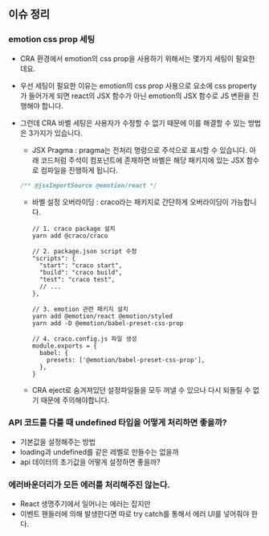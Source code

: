 ## 이슈 정리

### emotion css prop 세팅

- CRA 환경에서 emotion의 css prop을 사용하기 위해서는 몇가지 세팅이 필요한데요.
- 우선 세팅이 필요한 이유는 emotion의 css prop 사용으로 요소에 css property가 들어가게 되면 react의 JSX 함수가 아닌 emotion의 JSX 함수로 JS 변환을 진행해야 합니다.
- 그런데 CRA 바벨 세팅은 사용자가 수정할 수 없기 때문에 이를 해결할 수 있는 방법은 3가지가 있습니다.

  - JSX Pragma : pragma는 전처리 명령으로 주석으로 표시할 수 있습니다. 아래 코드처럼 주석이 컴포넌트에 존재하면 바벨은 해당 패키지에 있는 JSX 함수로 컴파일을 진행하게 됩니다.

  ```jsx
  /** @jsxImportSource @emotion/react */
  ```

  - 바벨 설정 오버라이딩 : craco라는 패키지로 간단하게 오버라이딩이 가능합니다.

    ```
    // 1. craco package 설치
    yarn add @craco/craco

    // 2. package.json script 수정
    "scripts": {
      "start": "craco start",
      "build": "craco build",
      "test": "craco test",
      // ...
    },

    // 3. emotion 관련 패키지 설치
    yarn add @emotion/react @emotion/styled
    yarn add -D @emotion/babel-preset-css-prop

    // 4. craco.config.js 파일 생성
    module.exports = {
      babel: {
        presets: ['@emotion/babel-preset-css-prop'],
      },
    }
    ```

  - CRA eject로 숨겨져있던 설정파일들을 모두 꺼낼 수 있으나 다시 되돌릴 수 없기 때문에 주의해야합니다.

### API 코드를 다룰 때 undefined 타입을 어떻게 처리하면 좋을까?
- 기본값을 설정해주는 방법
- loading과 undefined를 같은 레벨로 만들수는 없을까
- api 데이터의 초기값을 어떻게 설정하면 좋을까?

### 에러바운더리가 모든 에러를 처리해주진 않는다.
- React 생명주기에서 일어나는 에러는 잡지만
- 이벤트 핸들러에 의해 발생한다면 따로 try catch를 통해서 에러 UI를 넣어줘야 한다.